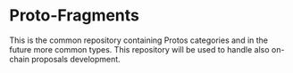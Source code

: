 # Proto-Fragments

This is the common repository containing Protos categories and in the future more common types.
This repository will be used to handle also on-chain proposals development.